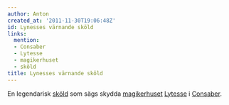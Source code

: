 ```yaml
---
author: Anton
created_at: '2011-11-30T19:06:48Z'
id: Lynesses värnande sköld
links:
  mention:
  - Consaber
  - Lytesse
  - magikerhuset
  - sköld
title: Lynesses värnande sköld
---
```


En legendarisk [sköld] som sägs skydda [magikerhuset][] [Lytesse] i [Consaber].

  [sköld]: sköld
  [magikerhuset]: magikerhuset
  [Lytesse]: Lytesse
  [Consaber]: Consaber

